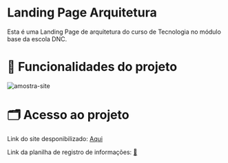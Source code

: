 #  Landing Page Arquitetura

Esta é uma Landing Page de arquitetura do curso de Tecnologia no módulo base da escola DNC.

#  📃  Funcionalidades do projeto


![amostra-site](https://github.com/yancvlt/landing-page-arquitetura/assets/109632704/45c1c216-a346-4d4e-a760-909a17a87959)

# 🗂️  Acesso ao projeto

Link do site desponibilizado: [Aqui](https://brilliant-raindrop-6e3e3b.netlify.app/)

Link da planilha de registro de informações: [🔗](https://docs.google.com/spreadsheets/d/13lzmaCRpXRvpZXHKqjabnTwkMWPx7T9y4kY4x6rtwK8/edit#gid=0)
